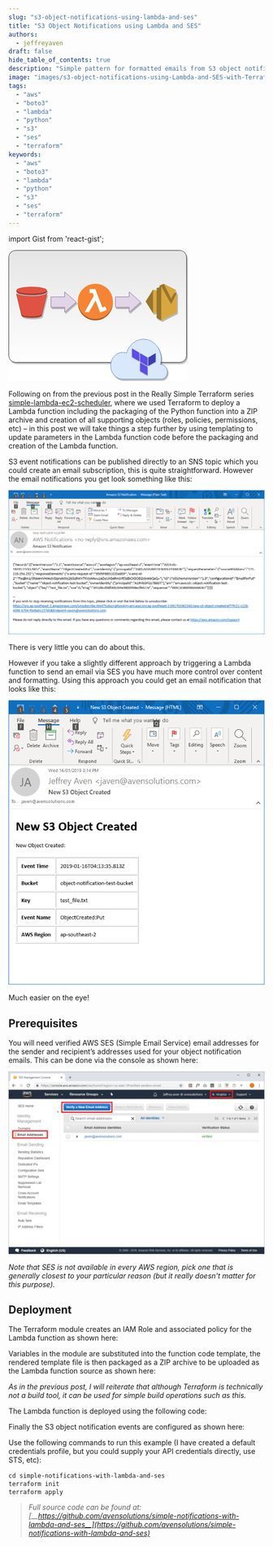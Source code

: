 ```yaml
---
slug: "s3-object-notifications-using-lambda-and-ses"
title: "S3 Object Notifications using Lambda and SES"
authors:	
  - jeffreyaven
draft: false
hide_table_of_contents: true
description: "Simple pattern for formatted emails from S3 object notifications using AWS Lambda and SES, built with Terraform and Python"
image: "images/s3-object-notifications-using-Lambda-and-SES-with-Terraform.png"
tags: 
  - "aws"
  - "boto3"
  - "lambda"
  - "python"
  - "s3"
  - "ses"
  - "terraform"
keywords:	
  - "aws"
  - "boto3"
  - "lambda"
  - "python"
  - "s3"
  - "ses"
  - "terraform"
---
```


import Gist from 'react-gist';

![S3 object notifications using Lambda and SES with Terraform](images/s3-object-notifications-using-Lambda-and-SES-with-Terraform.png)

Following on from the previous post in the Really Simple Terraform series [simple-lambda-ec2-scheduler](https://cloudywithachanceofbigdata.com/really-simple-terraform-infrastructure-automation-using-aws-lambda/), where we used Terraform to deploy a Lambda function including the packaging of the Python function into a ZIP archive and creation of all supporting objects (roles, policies, permissions, etc) – in this post we will take things a step further by using templating to update parameters in the Lambda function code before the packaging and creation of the Lambda function.

S3 event notifications can be published directly to an SNS topic which you could create an email subscription, this is quite straightforward. However the email notifications you get look something like this:

![Email Notification sent via an SNS Topic Subscription](images/sns-object-notification-email.png)

There is very little you can do about this.

However if you take a slightly different approach by triggering a Lambda function to send an email via SES you have much more control over content and formatting. Using this approach you could get an email notification that looks like this:

![Email Notification sent using Lambda and SES](images/ses-object-notification-email.png)

Much easier on the eye!

## Prerequisites

You will need verified AWS SES (Simple Email Service) email addresses for the sender and recipient’s addresses used for your object notification emails. This can be done via the console as shown here:

![SES Email Address Verification](images/ses-verify.png)

_Note that SES is not available in every AWS region, pick one that is generally closest to your particular reason (but it really doesn't matter for this purpose)._

## Deployment

The Terraform module creates an IAM Role and associated policy for the Lambda function as shown here:

<Gist id="023fab404c0df759d6d1d4bdb02ab4e8" 
/>

Variables in the module are substituted into the function code template, the rendered template file is then packaged as a ZIP archive to be uploaded as the Lambda function source as shown here:

<Gist id="7d72d8c67114a9df0af1528a3b754d9e" 
/>

_As in the previous post, I will reiterate that although Terraform is technically not a build tool, it can be used for simple build operations such as this._

The Lambda function is deployed using the following code:

<Gist id="5e7f2a238e8e0270cd55def40a389903" 
/>

Finally the S3 object notification events are configured as shown here:

<Gist id="e7de65f20c79e0efb115024597864a75" 
/>

Use the following commands to run this example (I have created a default credentials profile, but you could supply your API credentials directly, use STS, etc):

```
cd simple-notifications-with-lambda-and-ses
terraform init
terraform apply
```

> *Full source code can be found at: [__https://github.com/avensolutions/simple-notifications-with-lambda-and-ses__](https://github.com/avensolutions/simple-notifications-with-lambda-and-ses)*